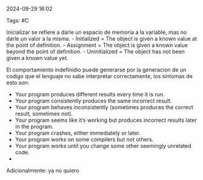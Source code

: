 2024-09-29 16:02

Tags: #C

Inicializar se refiere a darle un espacio de memoria a la variable, mas no darle un valor a la misma. 
	- Initialized = The object is given a known value at the point of definition.
	- Assignment = The object is given a known value beyond the point of definition.
	- Uninitialized = The object has not been given a known value yet.

El comportamiento indefinidio puede generarse por la generacion de un codigo que el lenguaje no sabe interpretar correctamente, los sintomas de esto son:
- Your program produces different results every time it is run.
- Your program consistently produces the same incorrect result.
- Your program behaves inconsistently (sometimes produces the correct result, sometimes not).
- Your program seems like it’s working but produces incorrect results later in the program.
- Your program crashes, either immediately or later.
- Your program works on some compilers but not others.
- Your program works until you change some other seemingly unrelated code.
- 
Adicionalmente: ya no quiero